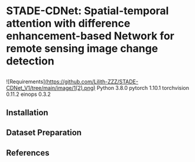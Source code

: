 # STADE-CDNet: Spatial-temporal attention with difference enhancement-based Network for remote sensing image change detection
## 
![Requirements][(https://github.com/Lilith-ZZZ/STADE-CDNet_V1/tree/main/image/1(2).png)](https://github.com/Lilith-ZZZ/STADE-CDNet_V1/blob/main/image/1%20(2).png)
    Python 3.8.0
    pytorch 1.10.1
    torchvision 0.11.2
    einops  0.3.2
## Installation
## Dataset Preparation
## References

